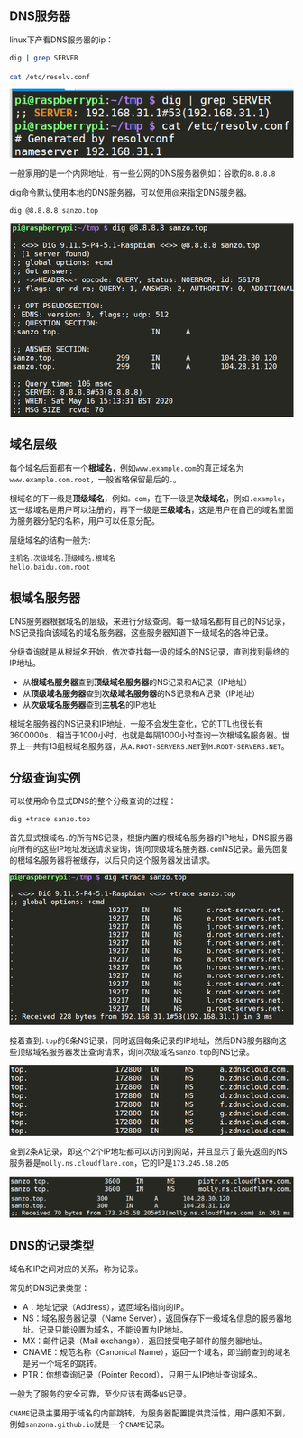 ## DNS服务器

linux下产看DNS服务器的ip：

```bash
dig | grep SERVER

cat /etc/resolv.conf
```

![](img/dns_server.png)

一般家用的是一个内网地址，有一些公网的DNS服务器例如：谷歌的`8.8.8.8`

dig命令默认使用本地的DNS服务器，可以使用@来指定DNS服务器。

```bash
dig @8.8.8.8 sanzo.top
```

![](img/dns_spec.png)



## 域名层级

每个域名后面都有一个**根域名**，例如`www.example.com`的真正域名为`www.example.com.root`，一般省略保留最后的`.`。

根域名的下一级是**顶级域名**，例如`。com`，在下一级是**次级域名**，例如`.example`，这一级域名是用户可以注册的，再下一级是**三级域名**，这是用户在自己的域名里面为服务器分配的名称，用户可以任意分配。

层级域名的结构一般为:

```bash
主机名.次级域名.顶级域名.根域名
hello.baidu.com.root
```



## 根域名服务器

DNS服务器根据域名的层级，来进行分级查询。每一级域名都有自己的NS记录，NS记录指向该域名的域名服务器，这些服务器知道下一级域名的各种记录。

分级查询就是从根域名开始，依次查找每一级的域名的NS记录，直到找到最终的IP地址。

- 从**根域名服务器**查到**顶级域名服务器**的NS记录和A记录（IP地址）
- 从**顶级域名服务器**查到**次级域名服务器**的NS记录和A记录（IP地址）
- 从**次级域名服务器**查到**主机名**的IP地址

根域名服务器的NS记录和IP地址，一般不会发生变化，它的TTL也很长有3600000s，相当于1000小时，也就是每隔1000小时查询一次根域名服务器。世界上一共有13组根域名服务器，从`A.ROOT-SERVERS.NET`到`M.ROOT-SERVERS.NET`。



## 分级查询实例

可以使用命令显式DNS的整个分级查询的过程：

```bash
dig +trace sanzo.top
```

首先显式根域名`.`的所有NS记录，根据内置的根域名服务器的IP地址，DNS服务器向所有的这些IP地址发送请求查询，询问顶级域名服务器`.com`NS记录。最先回复的根域名服务器将被缓存，以后只向这个服务器发出请求。

![](img/dig_trace1.png)

接着查到`.top`的8条NS记录，同时返回每条记录的IP地址，然后DNS服务器向这些顶级域名服务器发出查询请求，询问次级域名`sanzo.top`的NS记录。

![](img/dig_trace2.png)

查到2条A记录，即这个2个IP地址都可以访问到网站，并且显示了最先返回的NS服务器是`molly.ns.cloudflare.com`，它的IP是`173.245.58.205`

![](img/dig_trace3.png)



## DNS的记录类型

域名和IP之间对应的关系，称为记录。

常见的DNS记录类型：

- A：地址记录（Address），返回域名指向的IP。
- NS：域名服务器记录（Name Server），返回保存下一级域名信息的服务器地址。记录只能设置为域名，不能设置为IP地址。
- MX：邮件记录（Mail exchange），返回接受电子邮件的服务器地址。
- CNAME：规范名称（Canonical Name），返回一个域名，即当前查到的域名是另一个域名的跳转。
- PTR：你想查询记录（Pointer Record），只用于从IP地址查询域名。

一般为了服务的安全可靠，至少应该有两条`NS`记录。

`CNAME`记录主要用于域名的内部跳转，为服务器配置提供灵活性，用户感知不到，例如`sanzona.github.io`就是一个`CNAME`记录。

